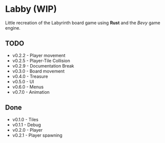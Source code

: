 # Labby (WIP)

Little recreation of the Labyrinth board game using **Rust** and the *Bevy* game engine.

## TODO
- v0.2.2 - Player movement
- v0.2.5 - Player-Tile Collision
- v0.2.9 - Documentation Break
- v0.3.0 - Board movement
- v0.4.0 - Treasure
- v0.5.0 - UI
- v0.6.0 - Menus
- v0.7.0 - Animation

## Done
- v0.1.0 - Tiles
- v0.1.1 - Debug
- v0.2.0 - Player
- v0.2.1 - Player spawning